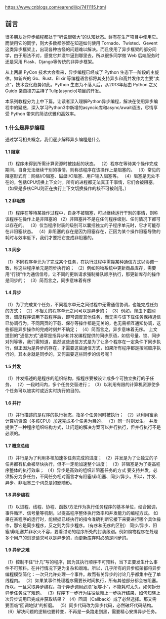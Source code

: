 
https://www.cnblogs.com/earendil/p/7411115.html
## 前言
很多朋友对异步编程都处于“听说很强大”的认知状态。鲜有在生产项目中使用它。而使用它的同学，则大多数都停留在知道如何使用 Tornado、Twisted、Gevent 这类异步框架上，出现各种古怪的问题难以解决。而且使用了异步框架的部分同学，由于用法不对，感觉它并没牛逼到哪里去，所以很多同学做 Web 后端服务时还是采用 Flask、Django等传统的非异步框架。

从上两届 PyCon 技术大会看来，异步编程已经成了 Python 生态下一阶段的主旋律。如新兴的 Go、Rust、Elixir 等编程语言都将其支持异步和高并发作为主要“卖点”，技术变化趋势如此。Python 生态为不落人后，从2013年起由 Python 之父 Guido 亲自操刀主持了Tulip(asyncio)项目的开发。

本系列教程分为上中下篇，让读者深入理解Python异步编程，解决在使用异步编程中的疑惑，深入学习Python3中新增的asyncio库和async/await语法，尽情享受 Python 带来的简洁优雅和高效率。

### 1.什么是异步编程
通过学习相关概念，我们逐步解释异步编程是什么
#### 1.1 阻塞
（1）程序未得到所需计算资源时被挂起的状态。
（2）程序在等待某个操作完成期间，自身无法继续干别的事情，则称该程序在该操作上是阻塞的。
（3）常见的阻塞形式有：网络I/O阻塞、磁盘I/O阻塞、用户输入阻塞等。
（4）阻塞是无处不在的，包括CPU切换上下文时，所有的进程都无法真正干事情，它们会被阻塞。（如果是多核CPU则正在执行上下文切换操作的核不可被利用。）
#### 1.2 非阻塞
（1）程序在等待某操作过程中，自身不被阻塞，可以继续运行干别的事情，则称该程序在操作上是非阻塞的
（2）非阻塞并不是在任何程序级别、任何情况下都可以存在的。
（3）仅当程序封装的级别可以囊括独立的子程序单元时，它才可能存在非阻塞状态。
（4）非阻塞的存在是因为阻塞存在，正因为某个操作阻塞导致的耗时与效率低下，我们才要把它变成非阻塞的。

#### 1.3 同步
（1）不同程序单元为了完成某个任务，在执行过程中需靠某种通信方式以协调一致，称这些程序单元是同步执行的；
（2）例如购物系统中更新商品库存，需要用“行锁”作为通信信号，让不同的更新请求强制排队顺序执行，那更新库存的操作是同步的；
（3）简而言之，同步意味着有序
#### 1.4 异步
（1）为了完成某个任务，不同程序单元之间过程中无需通信协调，也能完成任务的方式；
（2）不相关的程序单元之间可以是异步的；
（3）例如，爬虫下载网页，调度程序调用下载程序后，即可调度其他任务，而无需与该下载任务保持通信已协调行为，不同网页的下载、保存等操作都是无关的，也无需相互通知协调，这些都是异步操作的完成时刻并不确定；
（4）简而言之，异步意味着无序。
上文提到的“通信方式”通常是指异步和并发编程提供的同步原语，如信号量、锁、同步对列等等，我们需知道，虽然这些通信方式是为了让多个程序在一定条件下同步执行，但正因为是异步的存在，才需要这些通信方式，如果所有程序都是按照顺序执行的，其本身就是同步的，又何需要这些同步的信号呢？

#### 1.5 并发
（1）并发描述的是程序的组织结构，指程序要被设计成多个可独立执行的子任务，
（2）一段时间内，多个任务交替进行；
（3）以利用有限的计算机资源使多个任务可以被实时或近实时执行的目的。
#### 1.6 并行
（1）并行描述的是程序的执行状态，指多个任务同时被执行；
（2）以利用富余计算机资源（多核CPU）加速完成多个任务为目的。
（3）同一时刻发生。
并发提供了一种程序组织结构方式，让问题的解决方案可以并行执行，但并行执行不是必须的。
#### 1.7 概念总结
（1）并行是为了利用多核加速多任务完成的进度；
（2）并发是为了让独立的子任务都有机会被尽快执行，但不一定能加速整个进度；
（3）非阻塞是为了提高程序整体的执行效率；
（4）异步是高效的组织非阻塞任务的方式
要支持并发，必须拆分为多任务，不同任务相对而言才有阻塞/非阻塞、同步/异步。所以，并发、异步、非阻塞三个词总是如影随形。
#### 1.8 异步编程
（1）以进程、线程、协程、函数/方法作为执行任务程序的基本单位，结合回调，事件循环、信号量等机制，以提高程序整体执行效率和并发能力的编程方式。
如果在某程序的运行时，能根据已经执行的指令准确判断它接下来要进行哪个具体操作，那它是同步程序，反之则为异步程序。（有序和无序的区别）
同步/异步、阻塞/非阻塞并非水火不容，要看讨论的程序所处的封装级别。例如购物程序在处理多个用户的浏览请求可以是异步的，而更新库存时必须是同步的。
#### 1.9 异步之难
（1）控制不住“计几”写的程序，因为其执行顺序不可预料，当下正要发生什么事件不可预料。在并行情况下更为复杂和艰难。所以，几乎所有的异步框架都将异步编程模型简化：一次只允许处理一个事件。故而有关异步的讨论几乎都集中在了单线程内。
（2）如果某事件处理程序需要长时间执行，所有其他部分都会被阻塞。所以，一旦采取异步编程，每个异步调用必须“足够小”，不能耗时太久。如何拆分异步任务成了难题。
（3）程序下一步行为往往依赖上一步执行结果，如何知晓上次异步调用已完成并获取结果？
（4）回调（Callback）成了必然选择。那又需要面临“回调地狱”的折磨。
（5）同步代码改为异步代码，必然破坏代码结构。
（6）解决问题的逻辑也要转变，不再是一条路走到黑，需要精心安排异步任务。
